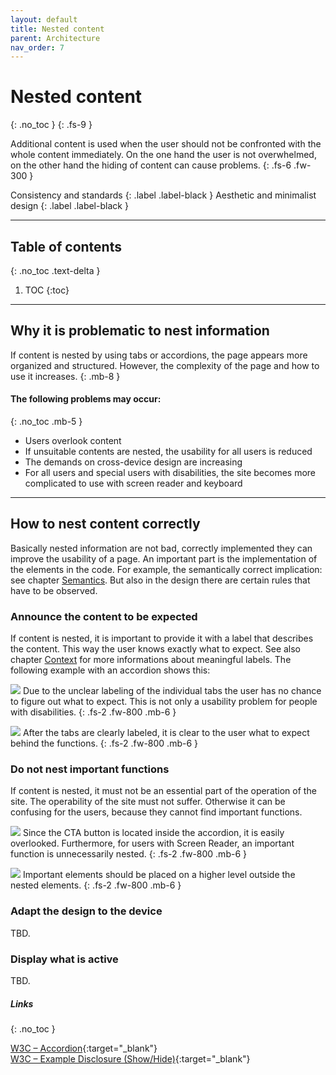 ```yaml
---
layout: default
title: Nested content
parent: Architecture
nav_order: 7
---
```


# Nested content
{: .no_toc }
{: .fs-9 }

Additional content is used when the user should not be confronted with the whole content immediately.  On the one hand the user is not overwhelmed, on the other hand the hiding of content can cause problems.
{: .fs-6 .fw-300 }

Consistency and standards
{: .label .label-black }
Aesthetic and minimalist design
{: .label .label-black }

---

## Table of contents
{: .no_toc .text-delta }

1. TOC
{:toc}

---


## Why it is problematic to nest information

If content is nested by using tabs or accordions, the page appears more organized and structured. However, the complexity of the page and how to use it increases.
{: .mb-8 }

#### The following problems may occur:
{: .no_toc .mb-5 }

- Users overlook content
- If unsuitable contents are nested, the usability for all users is reduced
- The demands on cross-device design are increasing
- For all users and special users with disabilities, the site becomes more complicated to use with screen reader and keyboard

---

## How to nest content correctly
Basically nested information are not bad, correctly implemented they can improve the usability of a page. An important part is the implementation of the elements in the code. For example, the semantically correct implication: see chapter [Semantics](/Accessibility-Designer-Guide/docs/Architecture/semantics/). But also in the design there are certain rules that have to be observed.

### Announce the content to be expected
If content is nested, it is important to provide it with a label that describes the content. This way the user knows exactly what to expect. See also chapter [Context](/Accessibility-Designer-Guide/docs/Architecture/context/) for more informations about meaningful labels. The following example with an accordion shows this:

![](//placehold.it/800x400)
Due to the unclear labeling of the individual tabs the user has no chance to figure out what to expect. This is not only a usability problem for people with disabilities. 
{: .fs-2 .fw-800 .mb-6 }

![](//placehold.it/800x400)
After the tabs are clearly labeled, it is clear to the user what to expect behind the functions.
{: .fs-2 .fw-800 .mb-6 }

### Do not nest important functions
If content is nested, it must not be an essential part of the operation of the site. The operability of the site must not suffer. Otherwise it can be confusing for the users, because they cannot find important functions.

![](//placehold.it/800x400)
Since the CTA button is located inside the accordion, it is easily overlooked. Furthermore, for users with Screen Reader, an important function is unnecessarily nested.
{: .fs-2 .fw-800 .mb-6 }

![](//placehold.it/800x400)
Important elements should be placed on a higher level outside the nested elements.
{: .fs-2 .fw-800 .mb-6 }

### Adapt the design to the device
TBD.

### Display what is active
TBD.


##### Links
{: .no_toc }

[W3C – Accordion](https://www.w3.org/TR/wai-aria-practices/examples/accordion/accordion.html "W3C – Accordion"){:target="_blank"} <br>
[W3C – Example Disclosure (Show/Hide)](https://www.w3.org/TR/wai-aria-practices/examples/disclosure/disclosure-faq.html "W3C – Example Disclosure (Show/Hide)"){:target="_blank"} <br>

